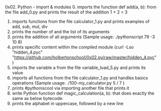 0x02. Python - import & modules
0. imports the function def add(a, b): from the file add_0.py and prints the result of the addition 1 + 2 = 3
1. imports functions from the file calculator_1.py and prints examples of add, sub, mul, div
2. prints the number of and the list of its arguments
3. prints the addition of all arguments (Sample usage: ./pythonscript 79 -3 10 8)
4. prints specific content within the compiled module (curl -Lso "hidden_4.pyc" "https://github.com/holbertonschool/0x02.py/raw/master/hidden_4.pyc")
5. imports the variable a from the file variable_load_5.py and prints its value
6. imports all functions from the file calculator_1.py and handles basics operations (Sample usage: ./100-my_calculator.py 5 / 7 )
7. prints #pythoniscool via importing another file that prints it
8. write Python function def magic_calculation(a, b): that does exactly the same as below bytecode:
9. prints the alphabet in uppercase, followed by a new line
